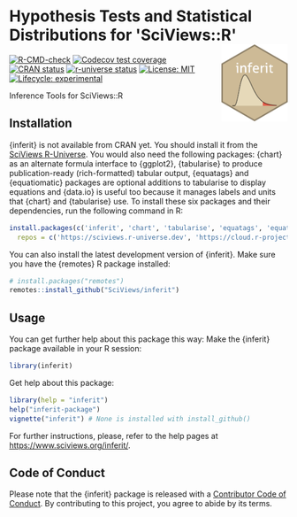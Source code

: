 # Hypothesis Tests and Statistical Distributions for 'SciViews::R' <a href='https://www.sciviews.org/inferit'><img src='man/figures/logo.png' align='right' height='139'/></a>

<!-- badges: start -->

[![R-CMD-check](https://github.com/SciViews/inferit/actions/workflows/R-CMD-check.yaml/badge.svg)](https://github.com/SciViews/inferit/actions/workflows/R-CMD-check.yaml) [![Codecov test coverage](https://codecov.io/gh/SciViews/inferit/branch/main/graph/badge.svg)](https://codecov.io/gh/SciViews/inferit?branch=main) [![CRAN status](https://www.r-pkg.org/badges/version/inferit)](https://cran.r-project.org/package=inferit) [![r-universe status](https://sciviews.r-universe.dev/badges/inferit)](https://sciviews.r-universe.dev/inferit) [![License: MIT](https://img.shields.io/badge/License-MIT-yellow.svg)](https://opensource.org/licenses/MIT) [![Lifecycle: experimental](https://img.shields.io/badge/lifecycle-experimental-orange.svg)](https://lifecycle.r-lib.org/articles/stages.html#experimental)

<!-- badges: end -->

Inference Tools for SciViews::R

## Installation

{inferit} is not available from CRAN yet. You should install it from the [SciViews R-Universe](https://sciviews.r-universe.dev). You would also need the following packages: {chart} as an alternate formula interface to {ggplot2}, {tabularise} to produce publication-ready (rich-formatted) tabular output, {equatags} and {equatiomatic} packages are optional additions to tabularise to display equations and {data.io} is useful too because it manages labels and units that {chart} and {tabularise} use. To install these six packages and their dependencies, run the following command in R:

``` r
install.packages(c('inferit', 'chart', 'tabularise', 'equatags', 'equatiomatic', 'data.io'),
  repos = c('https://sciviews.r-universe.dev', 'https://cloud.r-project.org'))
```

You can also install the latest development version of {inferit}. Make sure you have the {remotes} R package installed:

``` r
# install.packages("remotes")
remotes::install_github("SciViews/inferit")
```

## Usage

You can get further help about this package this way: Make the {inferit} package available in your R session:

``` r
library(inferit)
```

Get help about this package:

``` r
library(help = "inferit")
help("inferit-package")
vignette("inferit") # None is installed with install_github()
```

For further instructions, please, refer to the help pages at <https://www.sciviews.org/inferit/>.

## Code of Conduct

Please note that the {inferit} package is released with a [Contributor Code of Conduct](https://contributor-covenant.org/version/2/1/CODE_OF_CONDUCT.html). By contributing to this project, you agree to abide by its terms.
